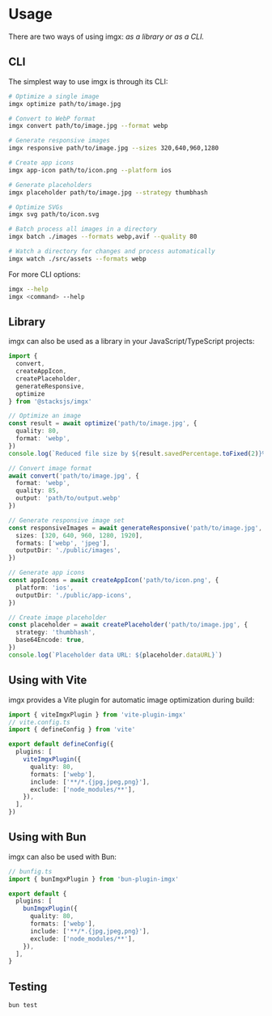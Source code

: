 # Usage

There are two ways of using imgx: _as a library or as a CLI._

## CLI

The simplest way to use imgx is through its CLI:

```bash
# Optimize a single image
imgx optimize path/to/image.jpg

# Convert to WebP format
imgx convert path/to/image.jpg --format webp

# Generate responsive images
imgx responsive path/to/image.jpg --sizes 320,640,960,1280

# Create app icons
imgx app-icon path/to/icon.png --platform ios

# Generate placeholders
imgx placeholder path/to/image.jpg --strategy thumbhash

# Optimize SVGs
imgx svg path/to/icon.svg

# Batch process all images in a directory
imgx batch ./images --formats webp,avif --quality 80

# Watch a directory for changes and process automatically
imgx watch ./src/assets --formats webp
```

For more CLI options:

```bash
imgx --help
imgx <command> --help
```

## Library

imgx can also be used as a library in your JavaScript/TypeScript projects:

```ts
import {
  convert,
  createAppIcon,
  createPlaceholder,
  generateResponsive,
  optimize
} from '@stacksjs/imgx'

// Optimize an image
const result = await optimize('path/to/image.jpg', {
  quality: 80,
  format: 'webp',
})
console.log(`Reduced file size by ${result.savedPercentage.toFixed(2)}%`)

// Convert image format
await convert('path/to/image.jpg', {
  format: 'webp',
  quality: 85,
  output: 'path/to/output.webp'
})

// Generate responsive image set
const responsiveImages = await generateResponsive('path/to/image.jpg', {
  sizes: [320, 640, 960, 1280, 1920],
  formats: ['webp', 'jpeg'],
  outputDir: './public/images',
})

// Generate app icons
const appIcons = await createAppIcon('path/to/icon.png', {
  platform: 'ios',
  outputDir: './public/app-icons',
})

// Create image placeholder
const placeholder = await createPlaceholder('path/to/image.jpg', {
  strategy: 'thumbhash',
  base64Encode: true,
})
console.log(`Placeholder data URL: ${placeholder.dataURL}`)
```

## Using with Vite

imgx provides a Vite plugin for automatic image optimization during build:

```ts
import { viteImgxPlugin } from 'vite-plugin-imgx'
// vite.config.ts
import { defineConfig } from 'vite'

export default defineConfig({
  plugins: [
    viteImgxPlugin({
      quality: 80,
      formats: ['webp'],
      include: ['**/*.{jpg,jpeg,png}'],
      exclude: ['node_modules/**'],
    }),
  ],
})
```

## Using with Bun

imgx can also be used with Bun:

```ts
// bunfig.ts
import { bunImgxPlugin } from 'bun-plugin-imgx'

export default {
  plugins: [
    bunImgxPlugin({
      quality: 80,
      formats: ['webp'],
      include: ['**/*.{jpg,jpeg,png}'],
      exclude: ['node_modules/**'],
    }),
  ],
}
```

## Testing

```bash
bun test
```
